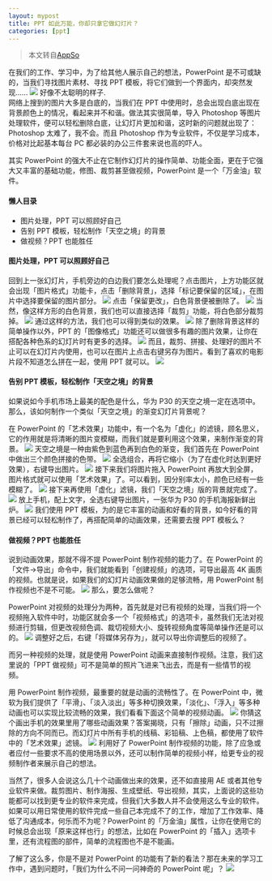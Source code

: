 ```yaml
---
layout: mypost
title: PPT 如此万能，你却只拿它做幻灯片？
categories: [ppt]
---
```


>本文转自[AppSo](https://www.ifanr.com/app/1238754 "Appso")    

在我们的工作、学习中，为了给其他人展示自己的想法，PowerPoint 是不可或缺的，当我们寻找图片素材、寻找 PPT 模板，将它们做到一个界面内，却突然发现……
![](https://s3.ifanr.com/wp-content/uploads/2019/07/1-53.jpg!720)
好像不太聪明的样子.     
网络上搜到的图片大多是白底的，当我们在 PPT 中使用时，总会出现白底出现在背景颜色上的情况，看起来并不和谐。做法其实很简单，导入 Photoshop 等图片处理软件，便可以轻松删除白底，让幻灯片更加和谐，这时新的问题就出现了：Photoshop 太难了，我不会。而且 Photoshop 作为专业软件，不仅是学习成本，价格对比起基本每台 PC 都必装的办公三件套来说也高的吓人。     

其实 PowerPoint 的强大不止在它制作幻灯片的操作简单、功能全面，更在于它强大又丰富的基础功能，修图、裁剪甚至做视频，PowerPoint 是一个「万金油」软件。
#### 懒人目录
- 图片处理，PPT 可以照顾好自己
- 告别 PPT 模板，轻松制作「天空之境」的背景
- 做视频？PPT 也能胜任

#### 图片处理，PPT 可以照顾好自己
回到上一张幻灯片，手机旁边的白边我们要怎么处理呢？点击图片，上方功能区就会出现「图片格式」功能卡，点击「删除背景」，选择「标记要保留的区域」，在图片中选择要保留的图片部分。
![](https://s3.ifanr.com/wp-content/uploads/2019/07/2-45.jpg!720)
点击「保留更改」，白色背景便被删除了。
![](https://s3.ifanr.com/wp-content/uploads/2019/07/3-37.jpg!720)
当然，像这样方形的白色背景，我们也可以直接选择「裁剪」功能，将白色部分裁剪掉。
![](https://s3.ifanr.com/wp-content/uploads/2019/07/4-35.jpg!720)
通过这样的方法，我们也可以得到类似的效果。
![](https://s3.ifanr.com/wp-content/uploads/2019/07/5-29.jpg!720)
除了删除背景这样的简单操作以外，PPT 的「图像格式」功能还可以做很多有趣的图片效果，让你在搭配各种色系的幻灯片时有更多的选择。
![](https://s3.ifanr.com/wp-content/uploads/2019/07/6-2.gif)
而且，裁剪、拼接、处理好的图片不止可以在幻灯片内使用，也可以在图片上点击右键另存为图片。看到了喜欢的电影片段不知道怎么拼在一起，使用 PPT 就可以。
![](https://s3.ifanr.com/wp-content/uploads/2019/07/7-24.jpg!720)
#### 告别 PPT 模板，轻松制作「天空之境」的背景
如果说如今手机市场上最美的配色是什么，华为 P30 的天空之境一定在选项中。那么，该如何制作一个类似「天空之境」的渐变幻灯片背景呢？      

在 PowerPoint 的「艺术效果」功能中，有一个名为「虚化」的滤镜，顾名思义，它的作用就是将清晰的图片变模糊，而我们就是要利用这个效果，来制作渐变的背景。
![](https://s3.ifanr.com/wp-content/uploads/2019/07/8-27.jpg!720)
天空之境是一种由紫色到蓝色再到白色的渐变，我们首先在 PowerPoint 中做出三个颜色拼接的色带。
![](https://s3.ifanr.com/wp-content/uploads/2019/07/9-28.jpg!720)
全选组合，再将它缩小（为了在虚化时达到更好效果），右键导出图片。
![](https://s3.ifanr.com/wp-content/uploads/2019/07/10-21.jpg!720)
接下来我们将图片拖入 PowerPoint 再放大到全屏，图片格式就可以使用「艺术效果」了。可以看到，因分别率太小，颜色已经有一些模糊了。
![](https://s3.ifanr.com/wp-content/uploads/2019/07/11-23.jpg!720)
接下来再使用「虚化」滤镜，我们「天空之境」版的背景就完成了。
![](https://s3.ifanr.com/wp-content/uploads/2019/07/12-17.jpg!720)
放上手机，配上文字，全选右键导出图片，一张华为 P30 的手机海报新鲜出炉。
![](https://s3.ifanr.com/wp-content/uploads/2019/07/13-4.png!720)
我们使用 PPT 模板，为的是它丰富的动画和好看的背景，如今好看的背景已经可以轻松制作了，再搭配简单的动画效果，还需要去搜 PPT 模板么？
#### 做视频？PPT 也能胜任
说到动画效果，那就不得不提 PowerPoint 制作视频的能力了。在 PowerPoint 的「文件→导出」命令中，我们就能看到「创建视频」的选项，可导出最高 4K 画质的视频。也就是说，如果我们的幻灯片动画效果做的足够流畅，用 PowerPoint 制作视频也不是不可能。
![](https://s3.ifanr.com/wp-content/uploads/2019/07/14-11.jpg!720)
那么，要怎么做呢？

PowerPoint 对视频的处理分为两种，首先就是对已有视频的处理，当我们将一个视频拖入软件中时，功能区就会多一个「视频格式」的选项卡，虽然我们无法对视频进行剪辑，但更改视频色调、裁切视频大小、旋转视频角度等简单操作还是可以的。
![](https://s3.ifanr.com/wp-content/uploads/2019/07/15-12.jpg!720)
调整好之后，右键「将媒体另存为」，就可以导出你调整后的视频了。

而另一种视频的处理，就是使用 PowerPoint 动画来直接制作视频。注意，我们这里说的「PPT 做视频」可不是简单的照片飞进来飞出去，而是有一些情节的视频。

用 PowerPoint 制作视频，最重要的就是动画的流畅性了。在 PowerPoint 中，微软为我们提供了「平滑」、「淡入淡出」等多种切换效果，「淡化」、「浮入」等多种动画也可以实现比较流畅的效果，我们看看下面这个简单的视频动画。
![](https://s3.ifanr.com/wp-content/uploads/2019/07/17-1.gif)
你猜这个画出手机的效果里用了哪些动画效果？答案揭晓，只有「擦除」动画，只不过擦除的方向不同而已。而幻灯片中所有手机的线稿、彩铅稿、上色稿，都使用了软件中的「艺术效果」滤镜。
![](https://s3.ifanr.com/wp-content/uploads/2019/07/18-8.jpg!720)
利用好了 PowerPoint 制作视频的功能，除了应急或者应付一些要求不高的使用场景以外，还可以制作简单的视频小样，给更专业的视频制作者来展示自己的想法。

当然了，很多人会说这么几十个动画做出来的效果，还不如直接用 AE 或者其他专业软件来做。裁剪图片、制作海报、生成壁纸、导出视频，其实，上面说的这些功能都可以找到更专业的软件来完成，但我们大多数人并不会使用这么专业的软件。如果可以用日常使用的软件完成一些自己本完成不了的工作，增加了工作效率、降低了沟通成本，何乐而不为呢？PowerPoint 的「万金油」属性，让你在使用它的时候总会出现「原来这样也行」的想法，比如在 PowerPoint 的「插入」选项卡里，还有流程图的部件，简单的流程图也不是不能画。

了解了这么多，你是不是对 PowerPoint 的功能有了新的看法？那在未来的学习工作中，遇到问题时，「我们为什么不问一问神奇的 PowerPoint 呢」？
![](https://s3.ifanr.com/wp-content/uploads/2019/07/19-7.jpg!720)
